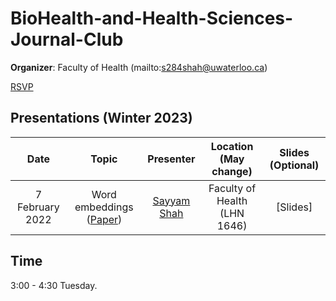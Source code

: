 # BioHealth-and-Health-Sciences-Journal-Club

**Organizer**: Faculty of Health (mailto:s284shah@uwaterloo.ca)

 [RSVP](https://forms.gle/id9nX5baKVeW47TW6)

## Presentations (Winter 2023)


|Date| Topic | Presenter| Location (May change)| Slides (Optional) | 
|:----------------:|:----------------------------------------:|:----------:|:------:|:-------:|
| 7 February 2022 |Word embeddings ([Paper]([https://arxiv.org/abs/1301.3781](https://www.nejm.org/doi/full/10.1056/nejmoa1408617))) |[Sayyam Shah](mailto:kaselby@uwaterloo.ca) | Faculty of Health (LHN 1646)|[Slides]|


## Time
3:00 - 4:30 Tuesday.
